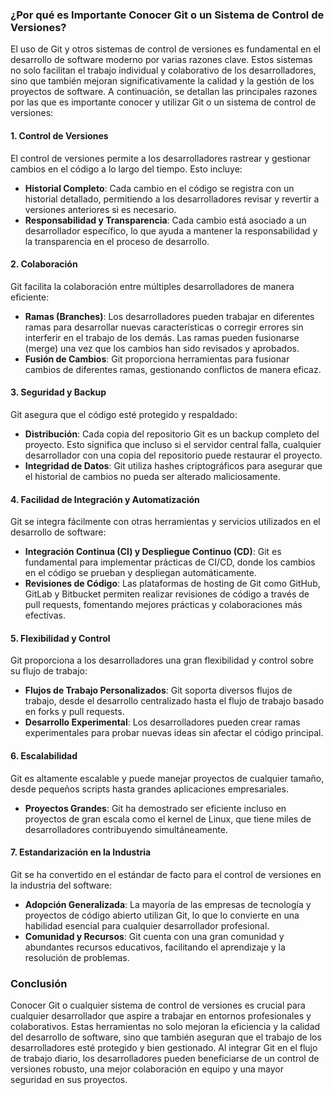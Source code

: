 ### ¿Por qué es Importante Conocer Git o un Sistema de Control de Versiones?

El uso de Git y otros sistemas de control de versiones es fundamental en el desarrollo de software moderno por varias razones clave. Estos sistemas no solo facilitan el trabajo individual y colaborativo de los desarrolladores, sino que también mejoran significativamente la calidad y la gestión de los proyectos de software. A continuación, se detallan las principales razones por las que es importante conocer y utilizar Git o un sistema de control de versiones:

#### 1. **Control de Versiones**
El control de versiones permite a los desarrolladores rastrear y gestionar cambios en el código a lo largo del tiempo. Esto incluye:

- **Historial Completo**: Cada cambio en el código se registra con un historial detallado, permitiendo a los desarrolladores revisar y revertir a versiones anteriores si es necesario.
- **Responsabilidad y Transparencia**: Cada cambio está asociado a un desarrollador específico, lo que ayuda a mantener la responsabilidad y la transparencia en el proceso de desarrollo.

#### 2. **Colaboración**
Git facilita la colaboración entre múltiples desarrolladores de manera eficiente:

- **Ramas (Branches)**: Los desarrolladores pueden trabajar en diferentes ramas para desarrollar nuevas características o corregir errores sin interferir en el trabajo de los demás. Las ramas pueden fusionarse (merge) una vez que los cambios han sido revisados y aprobados.
- **Fusión de Cambios**: Git proporciona herramientas para fusionar cambios de diferentes ramas, gestionando conflictos de manera eficaz.

#### 3. **Seguridad y Backup**
Git asegura que el código esté protegido y respaldado:

- **Distribución**: Cada copia del repositorio Git es un backup completo del proyecto. Esto significa que incluso si el servidor central falla, cualquier desarrollador con una copia del repositorio puede restaurar el proyecto.
- **Integridad de Datos**: Git utiliza hashes criptográficos para asegurar que el historial de cambios no pueda ser alterado maliciosamente.

#### 4. **Facilidad de Integración y Automatización**
Git se integra fácilmente con otras herramientas y servicios utilizados en el desarrollo de software:

- **Integración Continua (CI) y Despliegue Continuo (CD)**: Git es fundamental para implementar prácticas de CI/CD, donde los cambios en el código se prueban y despliegan automáticamente.
- **Revisiones de Código**: Las plataformas de hosting de Git como GitHub, GitLab y Bitbucket permiten realizar revisiones de código a través de pull requests, fomentando mejores prácticas y colaboraciones más efectivas.

#### 5. **Flexibilidad y Control**
Git proporciona a los desarrolladores una gran flexibilidad y control sobre su flujo de trabajo:

- **Flujos de Trabajo Personalizados**: Git soporta diversos flujos de trabajo, desde el desarrollo centralizado hasta el flujo de trabajo basado en forks y pull requests.
- **Desarrollo Experimental**: Los desarrolladores pueden crear ramas experimentales para probar nuevas ideas sin afectar el código principal.

#### 6. **Escalabilidad**
Git es altamente escalable y puede manejar proyectos de cualquier tamaño, desde pequeños scripts hasta grandes aplicaciones empresariales.

- **Proyectos Grandes**: Git ha demostrado ser eficiente incluso en proyectos de gran escala como el kernel de Linux, que tiene miles de desarrolladores contribuyendo simultáneamente.

#### 7. **Estandarización en la Industria**
Git se ha convertido en el estándar de facto para el control de versiones en la industria del software:

- **Adopción Generalizada**: La mayoría de las empresas de tecnología y proyectos de código abierto utilizan Git, lo que lo convierte en una habilidad esencial para cualquier desarrollador profesional.
- **Comunidad y Recursos**: Git cuenta con una gran comunidad y abundantes recursos educativos, facilitando el aprendizaje y la resolución de problemas.

### Conclusión

Conocer Git o cualquier sistema de control de versiones es crucial para cualquier desarrollador que aspire a trabajar en entornos profesionales y colaborativos. Estas herramientas no solo mejoran la eficiencia y la calidad del desarrollo de software, sino que también aseguran que el trabajo de los desarrolladores esté protegido y bien gestionado. Al integrar Git en el flujo de trabajo diario, los desarrolladores pueden beneficiarse de un control de versiones robusto, una mejor colaboración en equipo y una mayor seguridad en sus proyectos.